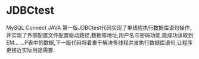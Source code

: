 # JDBCtest
MySQL Connect JAVA
第一版JDBCtest代码实现了单线程执行数据库语句操作,并实现了外部配置文件配置驱动路径,数据库地址,用户名与密码功能,能成功读取到EM…
…P表中的数据,下一版代码将着重于解决多线程并发执行数据库语句,让程序更接近实际用途需要.
